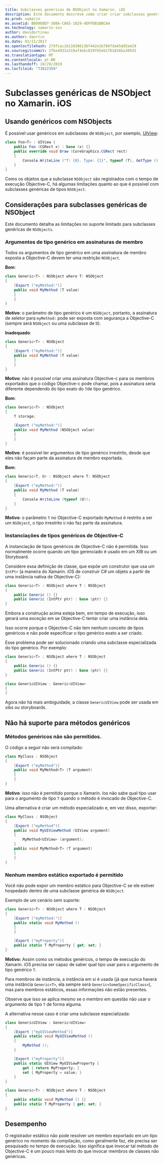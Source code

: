 ```yaml
---
title: Subclasses genéricas de NSObject no Xamarin. iOS
description: Este documento descreve como criar criar subclasses genéricas de NSObject. Ele examina o que pode e não pode ser feito, discute o registrador estático e examina o desempenho.
ms.prod: xamarin
ms.assetid: BB99EBD7-308A-C865-1829-4DFFDB1BBCA4
ms.technology: xamarin-ios
author: davidortinau
ms.author: daortin
ms.date: 03/21/2017
ms.openlocfilehash: 279fcac1611038613bf442e1b766fda45dd5a429
ms.sourcegitcommit: 2fbe4932a319af4ebc829f65eb1fb1816ba305d3
ms.translationtype: MT
ms.contentlocale: pt-BR
ms.lasthandoff: 10/29/2019
ms.locfileid: "73022359"
---
```

# <a name="generic-subclasses-of-nsobject-in-xamarinios"></a>Subclasses genéricas de NSObject no Xamarin. iOS

## <a name="using-generics-with-nsobjects"></a>Usando genéricos com NSObjects

É possível usar genéricos em subclasses de `NSObject`, por exemplo, [UIView](xref:UIKit.UIView):

```csharp
class Foo<T> : UIView {
    public Foo (CGRect x) : base (x) {}
    public override void Draw (CoreGraphics.CGRect rect)
    {
        Console.WriteLine ("T: {0}. Type: {1}", typeof (T), GetType ().Name);
    }
}
```

Como os objetos que a subclasse `NSObject` são registrados com o tempo de execução Objective-C, há algumas limitações quanto ao que é possível com subclasses genéricas de tipos `NSObject`.

## <a name="considerations-for-generic-subclasses-of-nsobject"></a>Considerações para subclasses genéricas de NSObject

Este documento detalha as limitações no suporte limitado para subclasses genéricas de `NSObjects`.

### <a name="generic-type-arguments-in-member-signatures"></a>Argumentos de tipo genérico em assinaturas de membro

Todos os argumentos de tipo genérico em uma assinatura de membro exposta a Objective-C devem ter uma restrição `NSObject`.

**Bom**:

```csharp
class Generic<T> : NSObject where T: NSObject
{
    [Export ("myMethod:")]
    public void MyMethod (T value)
    {
    }
}
```

**Motivo**: o parâmetro de tipo genérico é um `NSObject`, portanto, a assinatura de seletor para `myMethod:` pode ser exposta com segurança a Objective-C (sempre será `NSObject` ou uma subclasse de ti).

**Inadequado**:

```csharp
class Generic<T> : NSObject
{
    [Export ("myMethod:")]
    public void MyMethod (T value)
    {
    }
}
```

**Motivo**: não é possível criar uma assinatura Objective-c para os membros exportados que o código Objective-c pode chamar, pois a assinatura seria diferente dependendo do tipo exato do `T`de tipo genérico.

**Bom**:

```csharp
class Generic<T> : NSObject
{
    T storage;

    [Export ("myMethod:")]
    public void MyMethod (NSObject value)
    {
    }
}
```

**Motivo**: é possível ter argumentos de tipo genérico irrestrito, desde que eles não façam parte da assinatura de membro exportada.

**Bom**:

```csharp
class Generic<T, U> : NSObject where T: NSObject
{
    [Export ("myMethod:")]
    public void MyMethod (T value)
    {
        Console.WriteLine (typeof (U));
    }
}
```

**Motivo**: o parâmetro `T` no Objective-C exportado `MyMethod` é restrito a ser um `NSObject`, o tipo irrestrito `U` não faz parte da assinatura.

### <a name="instantiations-of-generic-types-from-objective-c"></a>Instanciações de tipos genéricos de Objective-C

A instanciação de tipos genéricos de Objective-C não é permitida. Isso normalmente ocorre quando um tipo gerenciado é usado em um XIB ou um Storyboard.

Considere essa definição de classe, que expõe um construtor que usa um `IntPtr` (a maneira do Xamarin. iOS de construir C# um objeto a partir de uma instância nativa de Objective-C):

```csharp
class Generic<T> : NSObject where T : NSObject
{
    public Generic () {}
    public Generic (IntPtr ptr) : base (ptr) {}
}
```

Embora a construção acima esteja bem, em tempo de execução, isso gerará uma exceção em se Objective-C tentar criar uma instância dela.

Isso ocorre porque o Objective-C não tem nenhum conceito de tipos genéricos e não pode especificar o tipo genérico exato a ser criado.

Esse problema pode ser solucionado criando uma subclasse especializada do tipo genérico. Por exemplo:

```csharp
class Generic<T> : NSObject where T : NSObject
{
    public Generic () {}
    public Generic (IntPtr ptr) : base (ptr) {}
}

class GenericUIView : Generic<UIView>
{
}
```

Agora não há mais ambiguidade, a classe `GenericUIView` pode ser usada em xibs ou storyboards.

## <a name="no-support-for-generic-methods"></a>Não há suporte para métodos genéricos

### <a name="generic-methods-are-not-allowed"></a>Métodos genéricos não são permitidos.

O código a seguir não será compilado:

```csharp
class MyClass : NSObject
{
    [Export ("myMethod")]
    public void MyMethod<T> (T argument)
    {
    }
}
```

**Motivo**: isso não é permitido porque o Xamarin. Ios não sabe qual tipo usar para o argumento de tipo `T` quando o método é invocado de Objective-C.

Uma alternativa é criar um método especializado e, em vez disso, exportar:

```csharp
class MyClass : NSObject
{
    [Export ("myMethod")]
    public void MyUIViewMethod (UIView argument)
    {
        MyMethod<UIView> (argument);
    }
    public void MyMethod<T> (T argument)
    {
    }
}
```

### <a name="no-exported-static-members-allowed"></a>Nenhum membro estático exportado é permitido

Você não pode expor um membro estático para Objective-C se ele estiver hospedado dentro de uma subclasse genérica de `NSObject`.

Exemplo de um cenário sem suporte:

```csharp
class Generic<T> : NSObject where T : NSObject
{
    [Export ("myMethod:")]
    public static void MyMethod ()
    {
    }

    [Export ("myProperty")]
    public static T MyProperty { get; set; }
}
```

**Motivo:** Assim como os métodos genéricos, o tempo de execução do Xamarin. iOS precisa ser capaz de saber qual tipo usar para o argumento de tipo genérico `T`.

Para membros de instância, a instância em si é usada (já que nunca haverá uma instância `Generic<T>`, ela sempre será `Generic<SomeSpecificClass>`), mas para membros estáticos, essas informações não estão presentes.

Observe que isso se aplica mesmo se o membro em questão não usar o argumento de tipo `T` de forma alguma.

A alternativa nesse caso é criar uma subclasse especializada:

```csharp
class GenericUIView : Generic<UIView>
{
    [Export ("myUIViewMethod")]
    public static void MyUIViewMethod ()
    {
        MyMethod ();
    }

    [Export ("myProperty")]
    public static UIView MyUIViewProperty {
        get { return MyProperty; }
        set { MyProperty = value; }
    }
}

class Generic<T> : NSObject where T : NSObject
{
    public static void MyMethod () {}
    public static T MyProperty { get; set; }
}
```

## <a name="performance"></a>Desempenho

O registrador estático não pode resolver um membro exportado em um tipo genérico no momento da compilação, como geralmente faz, ele precisa ser pesquisado no tempo de execução. Isso significa que invocar tal método de Objective-C é um pouco mais lento do que invocar membros de classes não genéricas.
